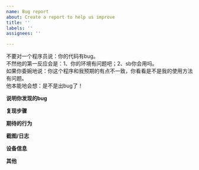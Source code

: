 ```yaml
---
name: Bug report
about: Create a report to help us improve
title: ''
labels: ''
assignees: ''

---
```


不要对一个程序员说：你的代码有bug。  
不然他的第一反应会是：1、你的环境有问题吧；2、sb你会用吗。  
如果你委婉地说：你这个程序和我预期的有点不一致，你看看是不是我的使用方法有问题。  
他本能地会想：是不是出bug了！  

**说明你发现的bug**  

**复现步骤**  

**期待的行为**  

**截图/日志**  

**设备信息**  

**其他**  
